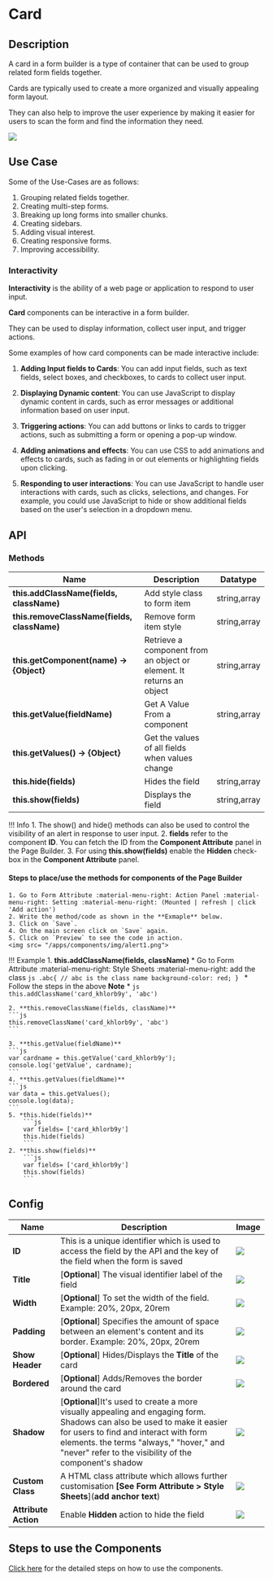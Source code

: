 # Card

## Description

A card in a form builder is a type of container that can be used to group related form fields together.

Cards are typically used to create a more organized and visually appealing form layout.

They can also help to improve the user experience by making it easier for users to scan the form and find the information they need.

<img src= "/apps/components/img/card.png">

## Use Case

Some of the Use-Cases are as follows:

1. Grouping related fields together.
2. Creating multi-step forms.
3. Breaking up long forms into smaller chunks.
4. Creating sidebars.
5. Adding visual interest.
6. Creating responsive forms.
7. Improving accessibility.

### Interactivity

**Interactivity** is the ability of a web page or application to respond to user input.

**Card** components can be interactive in a form builder.

They can be used to display information, collect user input, and trigger actions.

Some examples of how card components can be made interactive include:

1. **Adding Input fields to Cards**: You can add input fields, such as text fields, select boxes, and checkboxes, to cards to collect user input.

2. **Displaying Dynamic content**: You can use JavaScript to display dynamic content in cards, such as error messages or additional information based on user input.

3. **Triggering actions**: You can add buttons or links to cards to trigger actions, such as submitting a form or opening a pop-up window.

4. **Adding animations and effects**: You can use CSS to add animations and effects to cards, such as fading in or out elements or highlighting fields upon clicking.

5. **Responding to user interactions**: You can use JavaScript to handle user interactions with cards, such as clicks, selections, and changes. For example, you could use JavaScript to hide or show additional fields based on the user's selection in a dropdown menu.

## API

### Methods

| **Name**| **Description**|**Datatype**|
|----------------------|---------------------------------------------------------------------|-----|
|**this.addClassName(fields, className)**|Add style class to form item|string,array|
|**this.removeClassName(fields, className)**|Remove form item style|string,array|
| **this.getComponent(name) → {Object}**|Retrieve a component from an object or element. It returns an object|string,array|
| **this.getValue(fieldName)**|Get A Value From a component|string,array|
| **this.getValues() → {Object}**|Get the values of all fields when values change|
|**this.hide(fields)**|Hides the field|string,array|
|**this.show(fields)**|Displays the field|string,array|

!!! Info
    1. The show() and hide() methods can also be used to control the visibility of an alert in response to user input.
    2. **fields** refer to the component **ID**. You can fetch the ID from the **Component Attribute** panel in the Page Builder.
    3. For using **this.show(fields)** enable the **Hidden** check-box in the **Component Attribute** panel.

#### Steps to place/use the methods for components of the Page Builder

    1. Go to Form Attribute :material-menu-right: Action Panel :material-menu-right: Setting :material-menu-right: (Mounted | refresh | click 'Add action')
    2. Write the method/code as shown in the **Exmaple** below.
    3. Click on `Save`.
    4. On the main screen click on `Save` again.
    5. Click on `Preview` to see the code in action.
    <img src= "/apps/components/img/alert1.png">

!!! Example
    1. **this.addClassName(fields, className)**
    * Go to Form Attribute :material-menu-right: Style Sheets :material-menu-right: add the class
    ```js
    .abc{ // abc is the class name
    background-color: red;
    }
    ```
    * Follow the steps in the above **Note**
    * ```js
      this.addClassName('card_khlorb9y', 'abc')
      ```

    2. **this.removeClassName(fields, className)**
    ```js
    this.removeClassName('card_khlorb9y', 'abc')
    ```
    
    3. **this.getValue(fieldName)**
    ```js
    var cardname = this.getValue('card_khlorb9y');
    console.log('getValue', cardname);
    ```
    4. **this.getValues(fieldName)**
    ```js
    var data = this.getValues();
    console.log(data);
    ```
    5. *this.hide(fields)**
        ```js
        var fields= ['card_khlorb9y']
        this.hide(fields)
        ```
    2. **this.show(fields)**
        ```js
        var fields= ['card_khlorb9y']
        this.show(fields)
        ```

## Config

| **Name**|**Description**|**Image**|
|---------------|----------------------------------------------------------------------------------------------------------------------------------------|----|
|**ID**| This is a unique identifier which is used to access the field by the API and the key of the field when the form is saved|<img src= "/apps/components/img/input_id.png">|
|**Title**| [**Optional**] The visual identifier label of the field|<img src= "/apps/components/img/alert_title2.png">|
|**Width**| [**Optional**] To set the width of the field. Example: 20%, 20px, 20rem|<img src= "/apps/components/img/input_width.png">|
|**Padding**| [**Optional**] Specifies the amount of space between an element's content and its border. Example: 20%, 20px, 20rem|<img src= "/apps/components/img/card_padding.png">
|**Show Header**| [**Optional**] Hides/Displays the **Title** of the card|<img src= "/apps/components/img/card_showheader.png">
|**Bordered**| [**Optional**] Adds/Removes the border around the card|<img src= "/apps/components/img/card_bordered.png">
|**Shadow**| [**Optional**]It's used to create a more visually appealing and engaging form. Shadows can also be used to make it easier for users to find and interact with form elements.  the terms "always," "hover," and "never" refer to the visibility of the component's shadow|<img src= "/apps/components/img/card_shadow.png">
|**Custom Class**| A HTML class attribute which allows further customisation **[See Form Attribute > Style Sheets**](**add anchor text**)|<img src= "/apps/components/img/input_customclass.png">|
|**Attribute Action**|Enable **Hidden** action to hide the field|<img src= "/apps/components/img/alert_arrtibuteaction.png">|

## Steps to use the Components

<a href="https://bani-appsection--connexcs-docs.netlify.app/apps/page-builder/#steps-to-use-components-in-the-page-builder" target="_blank">Click here</a> for the detailed steps on how to use the components.
